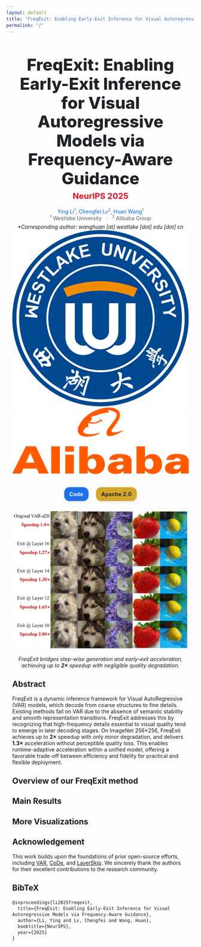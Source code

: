 ```yaml
---
layout: default
title: "FreqExit: Enabling Early-Exit Inference for Visual Autoregressive Models via Frequency-Aware Guidance"
permalink: "/"
---
```


<!-- ===== Fonts & minimal style (works on GitHub Pages) ===== -->
<link rel="preconnect" href="https://fonts.googleapis.com">
<link href="https://fonts.googleapis.com/css2?family=Inter:wght@400;600;800&display=swap" rel="stylesheet">
<style>
  :root{
    --text:#1f2328; --muted:#57606a; --accent:#1f6feb; --pill:#2f363d; --gold:#d4a72c;
    --maxw:1100px;
  }
  body{font-family:"Inter",-apple-system,BlinkMacSystemFont,"Segoe UI",Roboto,Helvetica,Arial,"Apple Color Emoji","Segoe UI Emoji";}
  .wrap{max-width:var(--maxw); margin:0 auto; padding:24px 16px 48px;}
  .title{font-size:44px; font-weight:800; line-height:1.15; text-align:center; color:var(--text); margin:18px 0 8px;}
  .venue{font-size:22px; font-weight:700; color:#d12; text-align:center; margin:4px 0 18px;}
  .authors,.affils{ text-align:center; color:var(--muted); }
  .authors a{ color:#0969da; text-decoration:none; }
  .authors a:hover{ text-decoration:underline; }
  sup{font-size:.75em}
  .badges{ text-align:center; margin:26px 0 20px;}
  .badge{
    display:inline-block; margin:6px 8px; padding:10px 14px; border-radius:14px;
    background:var(--pill); color:#fff; font-weight:700; letter-spacing:.3px;
    text-decoration:none; box-shadow:0 2px 6px rgba(0,0,0,.12);
  }
  .badge.blue{ background:var(--accent);}
  .badge.gold{ background:var(--gold); color:#1f2328;}
  .center{ text-align:center;}

  img.hero{
    max-width:420px;  /* ← 原来是 560px */
    width:100%;
    border-radius:10px;
    box-shadow:0 8px 24px rgba(0,0,0,.08);
  }
</style>

<div class="wrap">

  <h1 class="title">FreqExit: Enabling Early-Exit Inference for Visual Autoregressive Models via Frequency-Aware Guidance</h1>
  <div class="venue">NeurIPS 2025</div>

  <div class="authors">
    <a>Ying Li</a><sup>1</sup>,
    <a>Chengfei Lv</a><sup>2</sup>,
    <a>Huan Wang</a><sup>1</sup>
  </div>

  <div class="affils">
    <sup>1</sup> Westlake University &nbsp;&nbsp;·&nbsp;&nbsp;
    <sup>2</sup> Alibaba Group
  </div>

  <div class="center" style="margin-top:6px;">
    <em>*Corresponding author: wanghuan [at] westlake [dot] edu [dot] cn</em>
  </div>

  <div class="logos">
    <img src="Figures/westlake.png" alt="Westlake University logo">
    <img src="Figures/Alibaba-group.png" alt="Alibaba Group logo">
  </div>

  <div class="badges">
    <a class="badge blue" href="https://github.com/NeuraLiying/FreqExit">Code</a>
    <a class="badge gold" href="https://opensource.org/license/apache-2-0">Apache&nbsp;2.0</a>
  </div>

  <div class="center">
    <img class="hero" src="Figures/supplementary_generation.png" alt="FreqExit overview figure">
    <p><em>FreqExit bridges step-wise generation and early-exit acceleration, achieving up to <strong>2×</strong> speedup with negligible quality degradation.</em></p>
  </div>

  <!-- ===== Sections written in pure HTML so they always render correctly ===== -->
  <div class="section">
    <h2>Abstract</h2>
    <p>
      FreqExit is a dynamic inference framework for Visual AutoRegressive (VAR) models, which decode from coarse
      structures to fine details. Existing methods fail on VAR due to the absence of semantic stability and smooth
      representation transitions. FreqExit addresses this by recognizing that high-frequency details essential to
      visual quality tend to emerge in later decoding stages. On ImageNet 256×256, FreqExit achieves up to
      <b>2×</b> speedup with only minor degradation, and delivers <b>1.3×</b> acceleration without perceptible quality
      loss. This enables runtime-adaptive acceleration within a unified model, offering a favorable trade-off between
      efficiency and fidelity for practical and flexible deployment.
    </p>
  </div>

  <div class="section">
    <h2>Overview of our FreqExit method</h2>
    <p><!-- TODO: add method overview text/figure here --></p>
  </div>

  <div class="section">
    <h2>Main Results</h2>
    <p><!-- TODO: add main results table/figures here --></p>
  </div>

  <div class="section">
    <h2>More Visualizations</h2>
    <p><!-- TODO: add more qualitative results here --></p>
  </div>

  <div class="section">
    <h2>Acknowledgement</h2>
    <p>
      This work builds upon the foundations of prior open-source efforts,
      including <a href="https://github.com/FoundationVision/VAR">VAR</a>,
      <a href="https://github.com/czg1225/CoDe">CoDe</a>, and
      <a href="https://github.com/facebookresearch/LayerSkip">LayerSkip</a>.
      We sincerely thank the authors for their excellent contributions to the research community.
    </p>
  </div>

  <div class="section">
    <h2>BibTeX</h2>
    <pre><code class="language-bibtex">@inproceedings{li2025freqexit,
  title={FreqExit: Enabling Early-Exit Inference for Visual Autoregressive Models via Frequency-Aware Guidance},
  author={Li, Ying and Lv, Chengfei and Wang, Huan},
  booktitle={NeurIPS},
  year={2025}
}</code></pre>
  </div>

</div> <!-- /wrap -->
